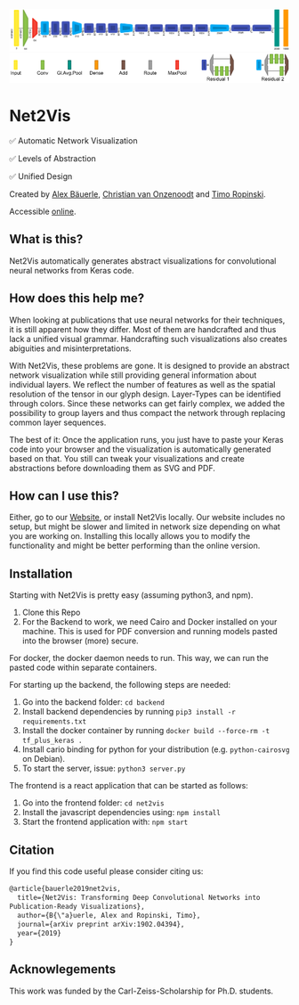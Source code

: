 ![Net2Vis Teaser](net2vis_teaser.png)
![Net2Vis Teaser_Legend](net2vis_teaser_legend.png)
# Net2Vis

:white_check_mark: Automatic Network Visualization

:white_check_mark: Levels of Abstraction

:white_check_mark: Unified Design

Created by <a href="https://a13x.io/" target="_blank">Alex Bäuerle</a>, <a href="https://www.uni-ulm.de/in/mi/institut/mitarbeiter/c-onzenoodt/" target="_blank">Christian van Onzenoodt</a> and <a href="https://www.uni-ulm.de/in/mi/institut/mi-mitarbeiter/tr/" target="_blank">Timo Ropinski</a>.

Accessible <a href="http://viscom.net2vis.uni-ulm.de" target="_blank">online</a>.

## What is this?
Net2Vis automatically generates abstract visualizations for convolutional neural networks from Keras code.

## How does this help me?
When looking at publications that use neural networks for their techniques, it is still apparent how they differ.
Most of them are handcrafted and thus lack a unified visual grammar.
Handcrafting such visualizations also creates abiguities and misinterpretations.

With Net2Vis, these problems are gone.
It is designed to provide an abstract network visualization while still providing general information about individual layers.
We reflect the number of features as well as the spatial resolution of the tensor in our glyph design.
Layer-Types can be identified through colors.
Since these networks can get fairly complex, we added the possibility to group layers and thus compact the network through replacing common layer sequences.

The best of it: Once the application runs, you just have to paste your Keras code into your browser and the visualization is automatically generated based on that.
You still can tweak your visualizations and create abstractions before downloading them as SVG and PDF.

## How can I use this?

Either, go to our <a href="http://viscom.net2vis.uni-ulm.de" target="_blank">Website</a>, or install Net2Vis locally.
Our website includes no setup, but might be slower and limited in network size depending on what you are working on.
Installing this locally allows you to modify the functionality and might be better performing than the online version.

## Installation
Starting with Net2Vis is pretty easy (assuming python3, and npm).
1. Clone this Repo
2. For the Backend to work, we need Cairo and Docker installed on your machine. This is used for PDF conversion and running models pasted into the browser (more) secure.

For docker, the docker daemon needs to run.
This way, we can run the pasted code within separate containers.

For starting up the backend, the following steps are needed:
1. Go into the backend folder: `cd backend`
2. Install backend dependencies by running `pip3 install -r requirements.txt`
3. Install the docker container by running `docker build --force-rm -t tf_plus_keras .`
3. Install cario binding for python for your distribution (e.g. `python-cairosvg` on Debian).
4. To start the server, issue: `python3 server.py`

The frontend is a react application that can be started as follows:
1. Go into the frontend folder: `cd net2vis`
2. Install the javascript dependencies using: `npm install`
3. Start the frontend application with: `npm start`

## Citation
If you find this code useful please consider citing us:

    @article{bauerle2019net2vis,
      title={Net2Vis: Transforming Deep Convolutional Networks into Publication-Ready Visualizations},
      author={B{\"a}uerle, Alex and Ropinski, Timo},
      journal={arXiv preprint arXiv:1902.04394},
      year={2019}
    }

## Acknowlegements

This work was funded by the Carl-Zeiss-Scholarship for Ph.D. students.
